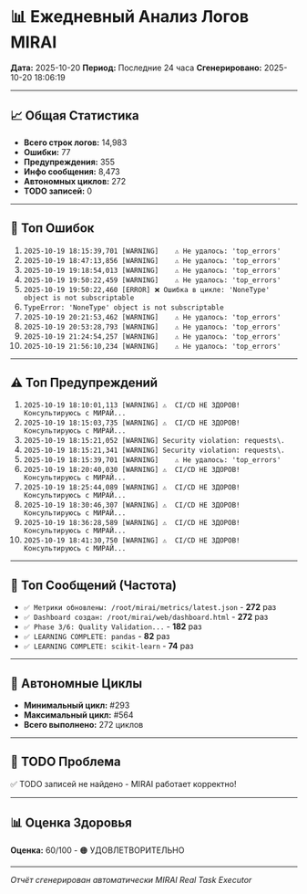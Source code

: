 # 📊 Ежедневный Анализ Логов MIRAI

**Дата:** 2025-10-20
**Период:** Последние 24 часа
**Сгенерировано:** 2025-10-20 18:06:19

---

## 📈 Общая Статистика

- **Всего строк логов:** 14,983
- **Ошибки:** 77
- **Предупреждения:** 355
- **Инфо сообщения:** 8,473
- **Автономных циклов:** 272
- **TODO записей:** 0

---

## 🔴 Топ Ошибок

1. `2025-10-19 18:15:39,701 [WARNING]    ⚠️ Не удалось: 'top_errors'`
2. `2025-10-19 18:47:13,856 [WARNING]    ⚠️ Не удалось: 'top_errors'`
3. `2025-10-19 19:18:54,013 [WARNING]    ⚠️ Не удалось: 'top_errors'`
4. `2025-10-19 19:50:22,459 [WARNING]    ⚠️ Не удалось: 'top_errors'`
5. `2025-10-19 19:50:22,460 [ERROR] ❌ Ошибка в цикле: 'NoneType' object is not subscriptable`
6. `TypeError: 'NoneType' object is not subscriptable`
7. `2025-10-19 20:21:53,462 [WARNING]    ⚠️ Не удалось: 'top_errors'`
8. `2025-10-19 20:53:28,793 [WARNING]    ⚠️ Не удалось: 'top_errors'`
9. `2025-10-19 21:24:54,257 [WARNING]    ⚠️ Не удалось: 'top_errors'`
10. `2025-10-19 21:56:10,234 [WARNING]    ⚠️ Не удалось: 'top_errors'`

---

## ⚠️ Топ Предупреждений

1. `2025-10-19 18:10:01,113 [WARNING] ⚠️  CI/CD НЕ ЗДОРОВ! Консультируюсь с МИРАЙ...`
2. `2025-10-19 18:15:03,735 [WARNING] ⚠️  CI/CD НЕ ЗДОРОВ! Консультируюсь с МИРАЙ...`
3. `2025-10-19 18:15:21,052 [WARNING] Security violation: requests\.`
4. `2025-10-19 18:15:21,341 [WARNING] Security violation: requests\.`
5. `2025-10-19 18:15:39,701 [WARNING]    ⚠️ Не удалось: 'top_errors'`
6. `2025-10-19 18:20:40,030 [WARNING] ⚠️  CI/CD НЕ ЗДОРОВ! Консультируюсь с МИРАЙ...`
7. `2025-10-19 18:25:44,089 [WARNING] ⚠️  CI/CD НЕ ЗДОРОВ! Консультируюсь с МИРАЙ...`
8. `2025-10-19 18:30:46,307 [WARNING] ⚠️  CI/CD НЕ ЗДОРОВ! Консультируюсь с МИРАЙ...`
9. `2025-10-19 18:36:28,589 [WARNING] ⚠️  CI/CD НЕ ЗДОРОВ! Консультируюсь с МИРАЙ...`
10. `2025-10-19 18:41:30,750 [WARNING] ⚠️  CI/CD НЕ ЗДОРОВ! Консультируюсь с МИРАЙ...`

---

## 💬 Топ Сообщений (Частота)

- `✅ Метрики обновлены: /root/mirai/metrics/latest.json` - **272** раз
- `✅ Dashboard создан: /root/mirai/web/dashboard.html` - **272** раз
- `✅ Phase 3/6: Quality Validation...` - **182** раз
- `✅ LEARNING COMPLETE: pandas` - **82** раз
- `✅ LEARNING COMPLETE: scikit-learn` - **74** раз

---

## 🔄 Автономные Циклы

- **Минимальный цикл:** #293
- **Максимальный цикл:** #564
- **Всего выполнено:** 272 циклов

---

## 🚨 TODO Проблема

✅ TODO записей не найдено - MIRAI работает корректно!

---

## 📊 Оценка Здоровья

**Оценка:** 60/100 - 🟠 УДОВЛЕТВОРИТЕЛЬНО

---

*Отчёт сгенерирован автоматически MIRAI Real Task Executor*
